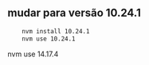 ## mudar para versão 10.24.1

```bash
    nvm install 10.24.1
    nvm use 10.24.1
```
nvm use 14.17.4